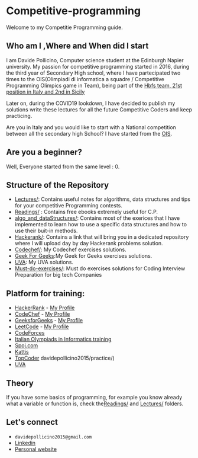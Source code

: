 # Competitive-programming
Welcome to my Competitie Programming guide. 

## Who am I ,Where and When did I start

I am Davide Pollicino, Computer science student at the Edinburgh Napier university. 
My passion for competitive programming started in 2016, during the third year of Secondary High school, where I have partecipated two times to the OIS(Olimpiadi di informatica a squadre / Competitive Programming Olimpics game in Team), being part of the [Hbfs team, 21st position in Italy and 2nd in Sicily](https://squadre.olinfo.it/edition/9/team/sic20)  

Later on, during the COVID19 lookdown, I have decided to publish my solutions write these lectures for all the future Competitive Coders and keep practicing. 

Are you in Italy and you would like to start with a National competition between all the secondary high School? I have started from the [OIS](https://squadre.olinfo.it/).

## Are you a beginner?

Well, Everyone started from the same level : 0. 

## Structure of the Repository

* [Lectures/](Lectures/): Contains useful notes for algorithms, data structures and tips for your competitive Programming contests. 
* [Readings/](https://github.com/omonimus1/competitive-programming/tree/master/Reading) : Contains free ebooks extremely useful for C.P.
* [algo_and_dataStructures/](algo_and_dataStructure/): Contains most of the exerices that I have implemented to learn how to use a specific data structures and how to use their buit-in methods.
* [Hackerank/](https://github.com/omonimus1/competitive-programming/blob/master/HackerRank/README.md): Contains a link that will bring you in a dedicated repository where I will upload day by day Hackerank problems solution.
* [Codechef/](codechef/): My Codechef exercises solutions.
* [Geek For Geeks](geekforgeeks/):My Geek for Geeks exercises solutions.
* [UVA](UVA/): My UVA solutions.
* [Must-do-exercises/](must-do-exerices/): Must do exercises solutions for Coding Interview Preparation for big tech Companies


## Platform for training:
* [HackerRank](https://www.hackerrank.com/) - [My Profile](https://www.hackerrank.com/davidepollicino1) 
* [CodeChef](https://www.codechef.com/) - [My Profile](https://www.codechef.com/users/omonimus) 
* [GeeksforGeeks](https://www.geeksforgeeks.org/) - [My Profile](https://auth.geeksforgeeks.org/user/davidepollicino2015/practice/)
* [LeetCode](https://leetcode.com/) - [My Profile](https://leetcode.com/omonimus1) 
* [CodeForces](https://codeforces.com/)
* [Italian Olympiads in Informatics training](https://training.olinfo.it/#/overview)
* [Spoj.com](https://www.spoj.com/)
* [Kattis](https://open.kattis.com/)
* [TopCoder](https://www.topcoder.com/)
davidepollicino2015/practice/)
* [UVA](https://onlinejudge.org/)


## Theory

If you have some basics of programming, for example you know already what a variable or function is, check the[Readings/](https://github.com/omonimus1/competitive-programming/tree/master/Reading) and [Lectures/](https://github.com/omonimus1/competitive-programming/tree/master/Lectures) folders.

## Let's connect

* ```davidepollicino2015@gmail.com```
* [Linkedin](https://www.linkedin.com/in/davidepollicino7/)
* [Personal website](http://davidepollicino.com/)
